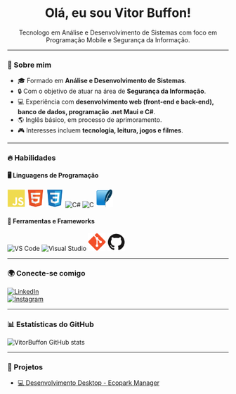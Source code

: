 <!-- Título -->
<h1 align="center">Olá, eu sou Vitor Buffon!</h1>

<!-- Apresentação -->
<p align="center">
  Tecnologo em Análise e Desenvolvimento de Sistemas com foco em Programação Mobile e Segurança da Informação.
</p>

---

### 🚀 Sobre mim  
- 🎓 Formado em **Análise e Desenvolvimento de Sistemas**.  
- 🔒 Com o objetivo de atuar na área de **Segurança da Informação**.  
- 💻 Experiência com **desenvolvimento web (front-end e back-end), banco de dados, programação .net Maui e C#**.  
- 🌎 Inglês básico, em processo de aprimoramento.  
- 🎮 Interesses incluem **tecnologia, leitura, jogos e filmes**.  

---

### 🔥 Habilidades

#### 🖥️ **Linguagens de Programação**
<div>
  <img src="https://raw.githubusercontent.com/devicons/devicon/master/icons/javascript/javascript-plain.svg" alt="JavaScript" width="40" height="40"/>
  <img src="https://raw.githubusercontent.com/devicons/devicon/master/icons/html5/html5-original.svg" alt="HTML" width="40" height="40"/>
  <img src="https://raw.githubusercontent.com/devicons/devicon/master/icons/css3/css3-original.svg" alt="CSS" width="40" height="40"/>
  <img src="https://cdn.jsdelivr.net/gh/devicons/devicon/icons/csharp/csharp-original.svg" alt="C#" width="40" height="40"/>
  <img src="https://cdn.jsdelivr.net/gh/devicons/devicon/icons/c/c-original.svg" alt="C" width="40" height="40"/>
  <img src="https://raw.githubusercontent.com/devicons/devicon/master/icons/sqlite/sqlite-original.svg" alt="SQL" width="40" height="40"/>
</div>

#### 🔧 **Ferramentas e Frameworks**
<div>
  <img src="https://cdn.jsdelivr.net/gh/devicons/devicon/icons/vscode/vscode-original.svg" alt="VS Code" width="40" height="40"/>
  <img src="https://cdn.jsdelivr.net/gh/devicons/devicon/icons/visualstudio/visualstudio-original.svg" alt="Visual Studio" width="40" height="40"/>
  <img src="https://raw.githubusercontent.com/devicons/devicon/master/icons/git/git-original.svg" alt="Git" width="40" height="40"/>
  <img src="https://raw.githubusercontent.com/devicons/devicon/master/icons/github/github-original.svg" alt="GitHub" width="40" height="40"/>
</div>

---

### 🌍 Conecte-se comigo  
[![LinkedIn](https://img.shields.io/badge/LinkedIn-0077B5?style=for-the-badge&logo=linkedin&logoColor=white)](https://linkedin.com/in/vitor-buffon-2200221b7)  
[![Instagram](https://img.shields.io/badge/Instagram-E4405F?style=for-the-badge&logo=instagram&logoColor=white)](https://www.instagram.com/vitorbuffon/)

---

### 📊 Estatísticas do GitHub  
![VitorBuffon GitHub stats](https://github-readme-stats.vercel.app/api?username=VitorBuffon&show_icons=true&theme=gotham)

---

### 📂 Projetos  
- [💻 Desenvolvimento Desktop - Ecopark Manager](https://github.com/VitorBuffon/Ecopark-Manager)
